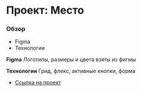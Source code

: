 # Проект: Место

### Обзор

* Figma
* Технологии

**Figma**
Логотипы, размеры и цвета взяты из фигмы

**Технологии**
Грид, флекс, активные кнопки, форма

* [Ссылка на проект](https://motivityr.github.io/mesto-project/)
